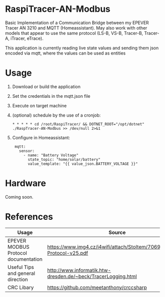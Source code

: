 ﻿# RaspiTracer-AN-Modbus
Basic Implementation of a Communication Bridge between my EPEVER Tracer AN 3210 and MQTT (Homeassistant). May also work with other models that appear to use the same protocol (LS-B, VS-B, Tracer-B, Tracer-A, iTracer, eTrace).

This application is currently reading live state values and sending them json encoded via mqtt, where the values can be used as entities

# Usage

1. Download or build the application
2. Set the credentials in the mqtt.json file
3. Execute on target machine
4. (optional) schedule by the use of a cronjob:
   
       * * * * * cd /root/RaspiTracer/ && DOTNET_ROOT="/opt/dotnet" ./RaspTracer-AN-Modbus >> /dev/null 2>&1

5. Configure in Homeassistant:
   
        mqtt:
          sensor:
            - name: "Battery Voltage"
              state_topic: "home/solar/battery"
              value_template: "{{ value_json.BATTERY_VOLTAGE }}"
   



# Hardware 
Coming soon.
# References

| **Usage**                            | **Source**                                                             |
|--------------------------------------|------------------------------------------------------------------------|
| EPEVER MODBUS Protocol documentation | https://www.img4.cz/i4wifi/attach/StoItem/7069/MODBUS-Protocol-v25.pdf                          |
| Useful Tips and general direction    | http://www.informatik.htw-dresden.de/~beck/TracerLogging.html          |
| CRC Libary                           | https://github.com/meetanthony/crccsharp |